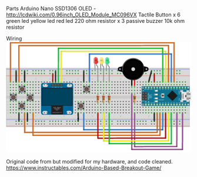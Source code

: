 Parts
Arduino Nano
SSD1306 OLED -  http://lcdwiki.com/0.96inch_OLED_Module_MC096VX
Tactile Button x 6
green led
yellow led
red led
220 ohm resistor x 3
passive buzzer
10k ohm resistor

Wiring
![alt text](https://github.com/Netrecov/ArduinoNano/blob/main/wiring.png?raw=true)


Original code from but modified for my hardware, and code cleaned.
https://www.instructables.com/Arduino-Based-Breakout-Game/
